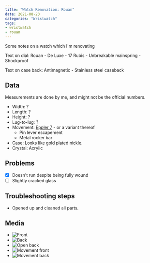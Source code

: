```yaml
---
title: "Watch Renovation: Rouan"
date: 2021-08-23
categories: "Wristwatch"
tags:
- wristwatch
- rouan
---
```


Some notes on a watch which I'm renovating

Text on dial: Rouan - De Luxe - 17 Rubis - Unbreakable mainspring - Shockproof

Text on case back: Antimagnetic - Stainless steel caseback

## Data

Measurements are done by me, and might not be the official numbers.

* Width: ?
* Length: ?
* Height: ?
* Lug-to-lug: ?
* Movement: [Eppler 7](http://www.ranfft.de/cgi-bin/bidfun-db.cgi?10&ranfft&69&2uswk&Eppler_7) - or a variant thereof
  - Pin lever escapement
  - Metal rocker bar
* Case: Looks like gold plated nickle.
* Crystal: Acrylic

## Problems

- [x] Doesn't run despite being fully wound
- [ ] Slightly cracked glass

## Troubleshooting steps

* Opened up and cleaned all parts. 

## Media
* ![Front](https://i.imgur.com/zIvyMHH.jpg)
* ![Back](hhttps://i.imgur.com/HIxytRU.jpg)
* ![Open back](https://i.imgur.com/ZL4xPPg.jpg)
* ![Movement front](https://i.imgur.com/2LJ3TvA.jpg)
* ![Movement back](https://i.imgur.com/fZJD6s3.jpg)


